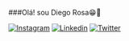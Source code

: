 ###Olá! sou Diego Rosa😁👋

[![Instagram](https://img.shields.io/badge/Instagram-E4405F?style=for-the-badge&logo=instagram&logoColor=white)](https://www.instagram.com/__.diegor/)
[![Linkedin](https://img.shields.io/badge/LinkedIn-0077B5?style=for-the-badge&logo=linkedin&logoColor=white)](https://www.linkedin.com/in/diego-rosa-195204241/)
[![Twitter](https://img.shields.io/badge/Twitter-1DA1F2?style=for-the-badge&logo=twitter&logoColor=white)](https://www.twitter.com/LinkPerdido_)


